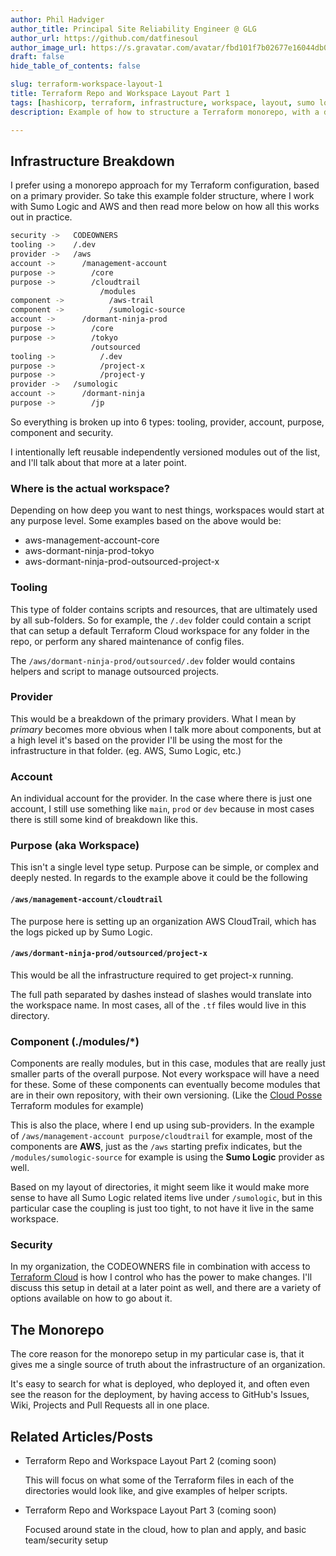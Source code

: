 ```yaml
---
author: Phil Hadviger
author_title: Principal Site Reliability Engineer @ GLG
author_url: https://github.com/datfinesoul
author_image_url: https://s.gravatar.com/avatar/fbd101f7b02677e16044db00640c727f?s=80
draft: false
hide_table_of_contents: false

slug: terraform-workspace-layout-1
title: Terraform Repo and Workspace Layout Part 1
tags: [hashicorp, terraform, infrastructure, workspace, layout, sumo logic]
description: Example of how to structure a Terraform monorepo, with a detailed explanation of the layout

---
```


## Infrastructure Breakdown

I prefer using a monorepo approach for my Terraform configuration, based on a primary provider.  So take this example folder structure, where I work with Sumo Logic and AWS and then read more below on how all this works out in practice.

```bash
security ->   CODEOWNERS
tooling ->    /.dev
provider ->   /aws 
account ->      /management-account
purpose ->        /core
purpose ->        /cloudtrail
                    /modules
component ->          /aws-trail
component ->          /sumologic-source
account ->      /dormant-ninja-prod
purpose ->        /core
purpose ->        /tokyo
                  /outsourced
tooling ->          /.dev
purpose ->          /project-x
purpose ->          /project-y
provider ->   /sumologic
account ->      /dormant-ninja
purpose ->        /jp
```

<!--truncate-->

So everything is broken up into 6 types: tooling, provider, account, purpose, component and security.

I intentionally left reusable independently versioned modules out of the list, and I'll talk about that more at a later point.

### Where is the actual workspace?

Depending on how deep you want to nest things, workspaces would start at any purpose level.  Some examples based on the above would be:

- aws-management-account-core
- aws-dormant-ninja-prod-tokyo
- aws-dormant-ninja-prod-outsourced-project-x

### Tooling

This type of folder contains scripts and resources, that are ultimately used by all sub-folders.  So for example, the `/.dev` folder could contain a script that can setup a default Terraform Cloud workspace for any folder in the repo, or perform any shared maintenance of config files.

The `/aws/dormant-ninja-prod/outsourced/.dev` folder would contains helpers and script to manage outsourced projects.

### Provider

This would be a breakdown of the primary providers.  What I mean by *primary* becomes more obvious when I talk more about components, but at a high level it's based on the provider I'll be using the most for the infrastructure in that folder. (eg. AWS, Sumo Logic, etc.)

### Account

An individual account for the provider.  In the case where there is just one account, I still use something like `main`, `prod` or `dev` because in most cases there is still some kind of breakdown like this.

### Purpose (aka Workspace)

This isn't a single level type setup.  Purpose can be simple, or complex and deeply nested.  In regards to the example above it could be the following

#### `/aws/management-account/cloudtrail`

The purpose here is setting up an organization AWS CloudTrail, which has the logs picked up by Sumo Logic.

#### `/aws/dormant-ninja-prod/outsourced/project-x`

This would be all the infrastructure required to get project-x running.

The full path separated by dashes instead of slashes would translate into the workspace name.  In most cases, all of the `.tf` files would live in this directory.

### Component (./modules/*)

Components are really modules, but in this case, modules that are really just smaller parts of the overall purpose.  Not every workspace will have a need for these.  Some of these components can eventually become modules that are in their own repository, with their own versioning.  (Like the [Cloud Posse](https://github.com/cloudposse?q=terraform-&type=&language=&sort=) Terraform modules for example)

This is also the place, where I end up using sub-providers.  In the example of `/aws/management-account
purpose/cloudtrail` for example, most of the components are **AWS**, just as the `/aws` starting prefix indicates, but the `/modules/sumologic-source` for example is using the **Sumo Logic** provider as well.

Based on my layout of directories, it might seem like it would make more sense to have all Sumo Logic related items live under `/sumologic`, but in this particular case the coupling is just too tight, to not have it live in the same workspace.

### Security

In my organization, the CODEOWNERS file in combination with access to [Terraform Cloud](https://www.terraform.io/cloud) is how I control who has the power to make changes.  I'll discuss this setup in detail at a later point as well, and there are a variety of options available on how to go about it.

## The Monorepo

The core reason for the monorepo setup in my particular case is, that it gives me a single source of truth about the infrastructure of an organization.

It's easy to search for what is deployed, who deployed it, and often even see the reason for the deployment, by having access to GitHub's Issues, Wiki, Projects and Pull Requests all in one place.

## Related Articles/Posts

- Terraform Repo and Workspace Layout Part 2 (coming soon)

  This will focus on what some of the Terraform files in each of the directories would look like, and give examples of helper scripts.

- Terraform Repo and Workspace Layout Part 3 (coming soon)

  Focused around state in the cloud, how to plan and apply, and basic team/security setup